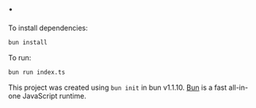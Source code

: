 # .

To install dependencies:

```bash
bun install
```

To run:

```bash
bun run index.ts
```

This project was created using `bun init` in bun v1.1.10. [Bun](https://bun.sh) is a fast all-in-one JavaScript runtime.
